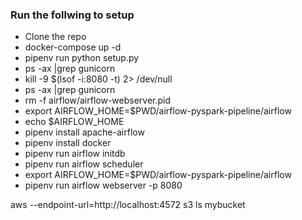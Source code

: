 ### Run the follwing to setup

* Clone the repo
* docker-compose up -d
* pipenv run python setup.py
* ps -ax |grep gunicorn
* kill -9 $(lsof -i:8080 -t) 2> /dev/null
* ps -ax |grep gunicorn
* rm -f airflow/airflow-webserver.pid 
* export AIRFLOW_HOME=$PWD/airflow-pyspark-pipeline/airflow
* echo $AIRFLOW_HOME
* pipenv install apache-airflow
* pipenv install docker
* pipenv run airflow initdb
* pipenv run airflow scheduler
* export AIRFLOW_HOME=$PWD/airflow-pyspark-pipeline/airflow
* pipenv run airflow webserver -p 8080

aws --endpoint-url=http://localhost:4572 s3 ls mybucket